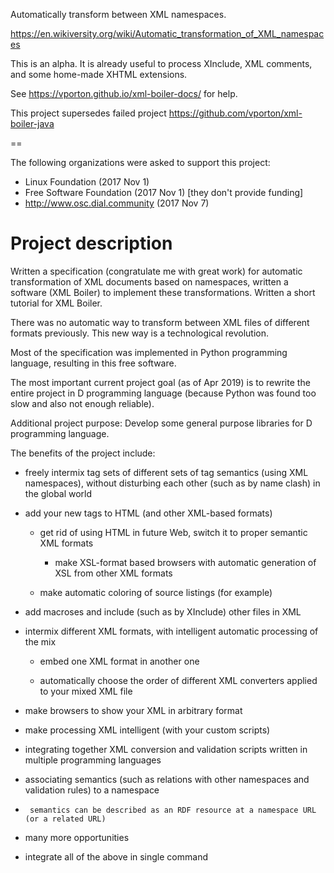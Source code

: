 Automatically transform between XML namespaces.

https://en.wikiversity.org/wiki/Automatic_transformation_of_XML_namespaces

This is an alpha. It is already useful to process XInclude, XML comments,
and some home-made XHTML extensions.

See https://vporton.github.io/xml-boiler-docs/ for help.

This project supersedes failed project
https://github.com/vporton/xml-boiler-java

==

The following organizations were asked to support this project:
* Linux Foundation (2017 Nov 1)
* Free Software Foundation (2017 Nov 1) [they don't provide funding]
* http://www.osc.dial.community (2017 Nov 7)

# Project description #

Written a specification (congratulate me with great work) for automatic transformation of XML documents based on namespaces, written a software (XML Boiler) to implement these transformations. Written a short tutorial for XML Boiler. 

There was no automatic way to transform between XML files of different formats previously. This new way is a technological revolution.

Most of the specification was implemented in Python programming language, resulting in this free software.

The most important current project goal (as of Apr 2019) is to rewrite the entire project in D programming language (because Python was found too slow and also not enough reliable).

Additional project purpose: Develop some general purpose libraries for D programming language.

The benefits of the project include:

* freely intermix tag sets of different sets of tag semantics (using XML namespaces), without disturbing each other (such as by name clash) in the global world

* add your new tags to HTML (and other XML-based formats)

  * get rid of using HTML in future Web, switch it to proper semantic XML formats

    * make XSL-format based browsers with automatic generation of XSL from other XML formats

  * make automatic coloring of source listings (for example)

* add macroses and include (such as by XInclude) other files in XML

* intermix different XML formats, with intelligent automatic processing of the mix

  * embed one XML format in another one

  * automatically choose the order of different XML converters applied to your mixed XML file

* make browsers to show your XML in arbitrary format

* make processing XML intelligent (with your custom scripts)

* integrating together XML conversion and validation scripts written in multiple programming languages

*    associating semantics (such as relations with other namespaces and validation rules) to a namespace

  *      semantics can be described as an RDF resource at a namespace URL (or a related URL)

*    many more opportunities

*    integrate all of the above in single command
